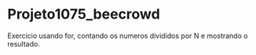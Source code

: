 # Projeto1075_beecrowd
Exercicio usando for, contando os numeros divididos por N e mostrando o resultado.
